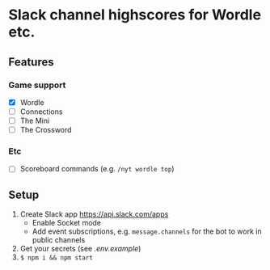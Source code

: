 # Slack channel highscores for Wordle etc.

## Features 

### Game support

- [x] Wordle
- [ ] Connections
- [ ] The Mini
- [ ] The Crossword

### Etc

- [ ] Scoreboard commands (e.g. `/nyt wordle top`)

## Setup

1. Create Slack app https://api.slack.com/apps  
    - Enable Socket mode
    - Add event subscriptions, e.g. `message.channels` for the bot to work in public channels
2. Get your secrets (see _.env.example_)
3. `$ npm i && npm start`